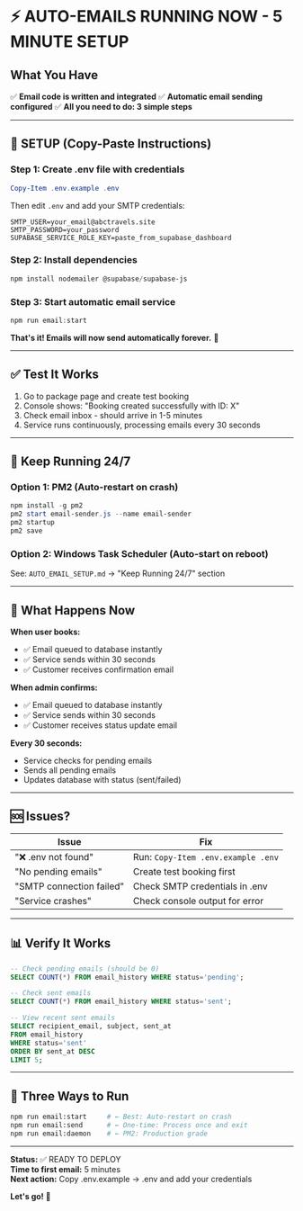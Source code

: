 # ⚡ AUTO-EMAILS RUNNING NOW - 5 MINUTE SETUP

## What You Have

✅ **Email code is written and integrated**
✅ **Automatic email sending configured**
✅ **All you need to do: 3 simple steps**

---

## 🚀 SETUP (Copy-Paste Instructions)

### Step 1: Create .env file with credentials

```powershell
Copy-Item .env.example .env
```

Then edit `.env` and add your SMTP credentials:

```
SMTP_USER=your_email@abctravels.site
SMTP_PASSWORD=your_password
SUPABASE_SERVICE_ROLE_KEY=paste_from_supabase_dashboard
```

### Step 2: Install dependencies

```powershell
npm install nodemailer @supabase/supabase-js
```

### Step 3: Start automatic email service

```powershell
npm run email:start
```

**That's it! Emails will now send automatically forever.** 🎉

---

## ✅ Test It Works

1. Go to package page and create test booking
2. Console shows: "Booking created successfully with ID: X"
3. Check email inbox - should arrive in 1-5 minutes
4. Service runs continuously, processing emails every 30 seconds

---

## 🔄 Keep Running 24/7

### Option 1: PM2 (Auto-restart on crash)

```powershell
npm install -g pm2
pm2 start email-sender.js --name email-sender
pm2 startup
pm2 save
```

### Option 2: Windows Task Scheduler (Auto-start on reboot)

See: `AUTO_EMAIL_SETUP.md` → "Keep Running 24/7" section

---

## 📧 What Happens Now

**When user books:**

- ✅ Email queued to database instantly
- ✅ Service sends within 30 seconds
- ✅ Customer receives confirmation email

**When admin confirms:**

- ✅ Email queued to database instantly
- ✅ Service sends within 30 seconds
- ✅ Customer receives status update email

**Every 30 seconds:**

- Service checks for pending emails
- Sends all pending emails
- Updates database with status (sent/failed)

---

## 🆘 Issues?

| Issue                    | Fix                                |
| ------------------------ | ---------------------------------- |
| "❌ .env not found"      | Run: `Copy-Item .env.example .env` |
| "No pending emails"      | Create test booking first          |
| "SMTP connection failed" | Check SMTP credentials in .env     |
| "Service crashes"        | Check console output for error     |

---

## 📊 Verify It Works

```sql
-- Check pending emails (should be 0)
SELECT COUNT(*) FROM email_history WHERE status='pending';

-- Check sent emails
SELECT COUNT(*) FROM email_history WHERE status='sent';

-- View recent sent emails
SELECT recipient_email, subject, sent_at
FROM email_history
WHERE status='sent'
ORDER BY sent_at DESC
LIMIT 5;
```

---

## 🎯 Three Ways to Run

```bash
npm run email:start     # ← Best: Auto-restart on crash
npm run email:send      # ← One-time: Process once and exit
npm run email:daemon    # ← PM2: Production grade
```

---

**Status:** ✅ READY TO DEPLOY  
**Time to first email:** 5 minutes  
**Next action:** Copy .env.example → .env and add your credentials

**Let's go! 🚀**
